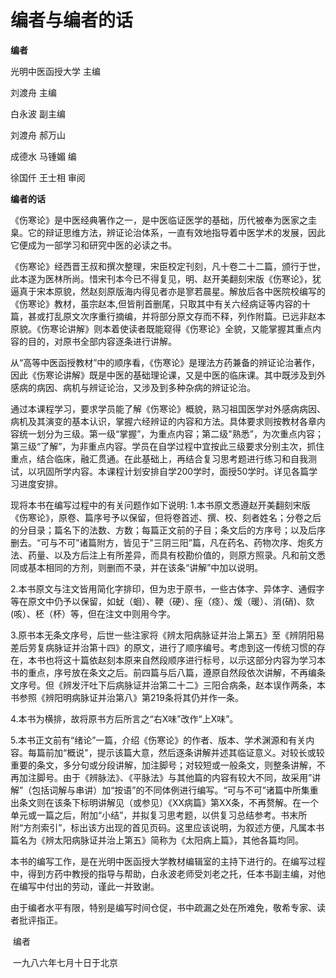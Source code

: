 # 编者与编者的话

**编者**

光明中医函授大学 主编

刘渡舟 主编

白永波 副主编

刘渡舟 郝万山

成德水 马锺媚  编

徐国仟 王士相 审阅



**编者的话**

《伤寒论》是中医经典箸作之一，是中医临证医学的基础，历代被奉为医家之圭臬。它的辩证思维方法，辨证论治体系，一直有效地指导着中医学术的发展，因此它便成为一部学习和研究中医的必读之书。

《伤寒论》经西晋王叔和撰次整理，宋臣校定刊刻，凡十卷二十二篇，颁行于世，此本遂为医林所尚。惜宋刊本今已不得复见，明、赵开美翻刻宋版《伤寒论》，犹逼真于宋本原貌，然赵刻原版海内得见者亦是寥若晨星。解放后各中医院校编写的《伤寒论》教材，虽宗赵本,但皆削首删尾，只取其中有关六经病证等内容的十篇，甚或打乱原文次序重行摘编，并将部分原文存而不释，列作附篇。已远非赵本原貌。《伤寒论讲解》则本着使读者既能窥得《伤寒论》全貌，又能掌握其重点内容的目的，对原书全部内容逐条进行讲解。

从“高等中医函授教材”中的顺序看，《伤寒论》是理法方药兼备的辨证论治著作，因此《伤寒论讲解》既是中医的基础理论课，又是中医的临床课。其中既涉及到外感病的病因、病机与辨证论治，又涉及到多种杂病的辨证论治。

通过本课程学习，要求学员能了解《伤寒论》概貌，熟习祖国医学对外感病病因、病机及其演变的基本认识，掌握六经辨证的内容和方法。具体要求则按教材各章内容统一划分为三级。第一级“掌握”，为重点内容；第二级"熟悉”，为次重点内容；第三级“了解”，为非重点内容。学员在自学过程中宜按此三级要求分别主次，抓住重点，结合临床，融汇贯通。在此基础上，再结合复习思考题进行练习和自我测试，以巩固所学内容。本课程计划安排自学200学时，面授50学时。详见各篇学习进度安排。

现将本书在编写过程中的有关问题作如下说明:
1.本书原文悉遵赵开美翻刻宋版《伤寒论》，原卷、篇序号予以保留，但将卷首述、撰、校、刻者姓名；分卷之后的分目录；篇名下的法数、方数；每篇正文前的子目；条文后的方序号；以及后序删去。“可与不可”诸篇附方，皆见于"三阴三阳”篇，凡在药名、药物次序、炮炙方法、药量、以及方后注上有所差异，而具有校勘价值的，则原方照录。凡和前文悉同或基本相同的方剂，则删而不录，并在该条“讲解”中加以说明。

2.本书原文与注文皆用简化字排印，但为忠于原书，一些古体字、异体字、通假字等在原文中仍予以保留，如蚘（蛔）、鞕（硬）、痓（痉）、煖（暖）、消(硝)、欬(咳）、柸（杯）等，但在注文中则用今字。

3.原书本无条文序号，后世一些注家将《辨太阳病脉证并治上第五》至《辨阴阳易差后劳复病脉证并治第十四》的原文，进行了顺序编号。考虑到这一传统习惯的存在，本书也将这十篇依赵刻本原来自然段顺序进行标号，以示这部分内容为学习本书的重点，序号放在条文之后。前四篇与后八篇，遵原自然段依次讲解，不再编条文序号。但《辨发汗吐下后病脉证并治第二十二》三阳合病条，赵本误作两条，本书参照《辨阳明病脉证并治第八》第219条将其仍并作一条。

4.本书为横排，故将原书方后所言之“右X味”改作“上X味”。

5.本书正文前有“绪论”一篇，介绍《伤寒论》的作者、版本、学术渊源和有关内容。每篇前加“概说"，提示该篇大意，然后逐条讲解并述其临证意义。对较长或较重要的条文，多分句或分段讲解，加注脚号；对较短或一般条文，则整条讲解，不再加注脚号。由于《辨脉法》、《平脉法》与其他篇的内容有较大不同，故采用”讲解”（包括词解与串讲）加“按语”的不同体例进行编写。“可与不可”诸篇中所集重出条文则在该条下标明讲解见（或参见）《XX病篇》第XX条，不再赘解。在一个单元或一篇之后，附加“小结”，并拟复习思考题，以供复习总结参考。书末所附“方剂索引”，标出该方出现的首见页码。这里应该说明，为叙述方便，凡属本书篇名为《辨太阳病脉证并治上第五》简称为《太阳病上篇》，其他各篇均同。


本书的编写工作，是在光明中医函授大学教材编辑室的主持下进行的。在编写过程中，得到方药中教授的指导与帮助，白永波老师受刘老之托，任本书副主编，对他在编写中付出的劳动，谨此一并致谢。

由于编者水平有限，特别是编写时间仓促，书中疏漏之处在所难免，敬希专家、读者批评指正。

​																												编者

​																												一九八六年七月十日于北京